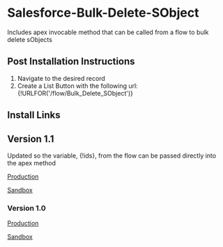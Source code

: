 # Salesforce-Bulk-Delete-SObject
Includes apex invocable method that can be called from a flow to bulk delete sObjects

## Post Installation Instructions
1. Navigate to the desired record
2. Create a List Button with the following url: {!URLFOR('/flow/Bulk_Delete_SObject')}

## Install Links
## Version 1.1
Updated so the variable, {!ids}, from the flow can be passed directly into the apex method

[Production](https://login.salesforce.com/packaging/installPackage.apexp?p0=04t3K0000009BQA&isdtp=p1)

[Sandbox](https://test.salesforce.com/packaging/installPackage.apexp?p0=04t3K0000009BQA&isdtp=p1)

### Version 1.0
[Production](https://login.salesforce.com/packaging/installPackage.apexp?p0=04t3K0000009B3a&isdtp=p1)

[Sandbox](https://test.salesforce.com/packaging/installPackage.apexp?p0=04t3K0000009B3a&isdtp=p1)
